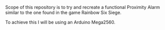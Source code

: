 Scope of this repository is to try and recreate a functional Proximity Alarm similar to the one found in the game Rainbow Six Siege.

To achieve this I will be using an Arduino Mega2560.
